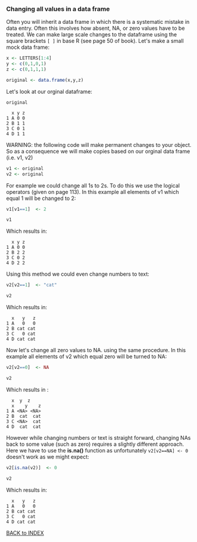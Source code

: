 ### Changing all values in a data frame

Often you will inherit a data frame in which there is a systematic mistake in data entry. Often this involves how absent, NA, or zero values have to be treated. We can make large scale changes to the dataframe using the square brackets `[ ]` in base R (see page 50 of book). Let's make a small mock data frame:

```r
x <- LETTERS[1:4]
y <- c(0,1,0,1)
z <- c(0,1,1,1)

original <- data.frame(x,y,z)
```

Let's look at our orginal dataframe:

```
original

  x y z
1 A 0 0
2 B 1 1
3 C 0 1
4 D 1 1
```
WARNING: the following code will make permanent changes to your object. So as a consequence we will make copies based on our orginal data frame (i.e. v1, v2)

```r
v1 <- original
v2 <- original
```

For example we could change all 1s to 2s. To do this we use the logical operators (given on page 113). In this example all elements of v1 which equal 1 will be changed to 2:

```r
v1[v1==1]  <- 2

v1
```

Which results in:

```
  x y z
1 A 0 0
2 B 2 2
3 C 0 2
4 D 2 2
```
Using this method we could even change numbers to text:

```r
v2[v2==1]  <- "cat"

v2
```
Which results in:

```
  x   y   z
1 A   0   0
2 B cat cat
3 C   0 cat
4 D cat cat

```

Now let's change all zero values to NA. using the same procedure. In this example all elements of v2 which equal zero will be turned to NA:

```r
v2[v2==0]  <- NA

v2
```
Which results in :
```
  x  y  z
  x    y    z
1 A <NA> <NA>
2 B  cat  cat
3 C <NA>  cat
4 D  cat  cat
```

However while changing numbers or text is straight forward, changing NAs back to some value (such as zero) requires a slightly different approach. Here we have to use the **is.na()** function as unfortunately `v2[v2==NA] <- 0` doesn't work as we might expect:

```r
v2[is.na(v2)]  <- 0 

v2
```

Which results in:

```
  x   y   z
1 A   0   0
2 B cat cat
3 C   0 cat
4 D cat cat
```


     
[BACK to INDEX](index.md)
